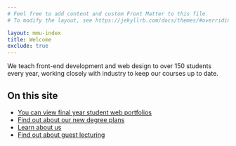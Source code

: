 ```yaml
---
# Feel free to add content and custom Front Matter to this file.
# To modify the layout, see https://jekyllrb.com/docs/themes/#overriding-theme-defaults

layout: mmu-index
title: Welcome
exclude: true
---
```

<div class="external">
            <div class="external__container">
                <div class="external__intro">
                    <p>We teach front-end development and web design to over 150 students every year, working closely with industry
                        to keep our courses up to date.</p>
                </div>

<div class="external__audience">
                    <h2>On this site</h2>
                    <ul>
                        <li>
                            <a href="/student-work/">You can view final year student web portfolios</a>
                        </li>
                        <li>
                            <a href="/degree/">Find out about our new degree plans</a>
                        </li>
                        <li>
                            <a href="/about-contact/">Learn about us</a>
                        </li>
                        <li>
                            <a href="/about-contact/#guest">Find out about guest lecturing</a>
                        </li>
                    </ul>
                </div>
            </div>
</div>


        

    